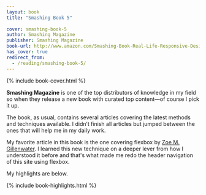 ```yaml
---
layout: book
title: "Smashing Book 5"
 
cover: smashing-book-5
author: Smashing Magazine
publisher: Smashing Magazine
book-url: http://www.amazon.com/Smashing-Book-Real-Life-Responsive-Design-ebook/dp/B010DNT09A
has_cover: true
redirect_from:
  - /reading/smashing-book-5/
---
```

{% include book-cover.html %}

**Smashing Magazine** is one of the top distributors of knowledge in my field so when they release a new book with curated top content—of course I pick it up.

The book, as usual, contains several articles covering the latest methods and techniques available. I didn’t finish all articles but jumped between the ones that will help me in my daily work.

My favorite article in this book is the one covering flexbox by [Zoe M. Gillenwater](http://zomigi.com/). I learned this new technique on a deeper lever from how I understood it before and that's what made me redo the header navigation of this site using flexbox.

My highlights are below.

{% include book-highlights.html %}
